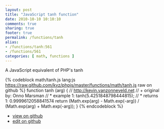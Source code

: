 ```yaml
---
layout: post
title: "JavaScript tanh function"
date: 2010-10-10 10:10:10
comments: true
sharing: true
footer: true
permalink: /functions/tanh
alias:
- /functions/tanh:561
- /functions/561
categories: [ math, functions ]
---
```

A JavaScript equivalent of PHP's tanh
<!-- more -->
{% codeblock math/tanh.js lang:js https://raw.github.com/kvz/phpjs/master/functions/math/tanh.js raw on github %}
function tanh (arg) {
    // http://kevin.vanzonneveld.net
    // +   original by: Onno Marsman
    // *     example 1: tanh(5.4251848798444815);
    // *     returns 1: 0.9999612058841574
    return (Math.exp(arg) - Math.exp(-arg)) / (Math.exp(arg) + Math.exp(-arg));
}
{% endcodeblock %}
<ul>
 <li><a href="https://github.com/kvz/phpjs/blob/master/functions/math/tanh.js">view on github</a></li>
 <li><a href="https://github.com/kvz/phpjs/edit/master/functions/math/tanh.js">edit on github</a></li>
</ul>
